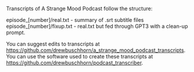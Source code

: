Transcripts of A Strange Mood Podcast follow the structure:

episode_[number]/real.txt - summary of .srt subtitle files
episode_[number]/fixup.txt - real.txt but fed through GPT3 with a clean-up prompt.

You can suggest edits to transcripts at https://github.com/drewbuschhorn/a_strange_mood_podcast_transcripts.
You can use the software used to create these transcripts at https://github.com/drewbuschhorn/podcast_transcriber.
